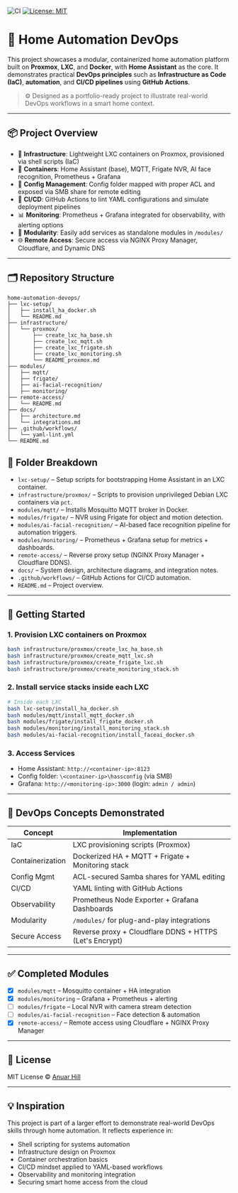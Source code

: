 ![CI](https://github.com/anuarhill/home-automation-devops/actions/workflows/yaml-lint.yml/badge.svg)
[![License: MIT](https://img.shields.io/badge/License-MIT-yellow.svg)](https://opensource.org/licenses/MIT)

# 🏡 Home Automation DevOps

This project showcases a modular, containerized home automation platform built on **Proxmox**, **LXC**, and **Docker**, with **Home Assistant** as the core. It demonstrates practical **DevOps principles** such as **Infrastructure as Code (IaC)**, **automation**, and **CI/CD pipelines** using **GitHub Actions**.

> ⚙️ Designed as a portfolio-ready project to illustrate real-world DevOps workflows in a smart home context.

---

## 📦 Project Overview

- 🧱 **Infrastructure**: Lightweight LXC containers on Proxmox, provisioned via shell scripts (IaC)
- 🐳 **Containers**: Home Assistant (base), MQTT, Frigate NVR, AI face recognition, Prometheus + Grafana
- 📁 **Config Management**: Config folder mapped with proper ACL and exposed via SMB share for remote editing
- 🚀 **CI/CD**: GitHub Actions to lint YAML configurations and simulate deployment pipelines
- 📊 **Monitoring**: Prometheus + Grafana integrated for observability, with alerting options
- 🔌 **Modularity**: Easily add services as standalone modules in `/modules/`
- 🌐 **Remote Access**: Secure access via NGINX Proxy Manager, Cloudflare, and Dynamic DNS

---

## 🗂️ Repository Structure

```
home-automation-devops/
├── lxc-setup/
│   ├── install_ha_docker.sh
│   └── README.md
├── infrastructure/
│   └── proxmox/
│       ├── create_lxc_ha_base.sh
│       ├── create_lxc_mqtt.sh
│       ├── create_lxc_frigate.sh
│       ├── create_lxc_monitoring.sh
│       └── README_proxmox.md
├── modules/
│   ├── mqtt/
│   ├── frigate/
│   ├── ai-facial-recognition/
│   ├── monitoring/
├── remote-access/
│   └── README.md
├── docs/
│   ├── architecture.md
│   └── integrations.md
├── .github/workflows/
│   └── yaml-lint.yml
└── README.md
```

## 📁 Folder Breakdown

- `lxc-setup/` – Setup scripts for bootstrapping Home Assistant in an LXC container.
- `infrastructure/proxmox/` – Scripts to provision unprivileged Debian LXC containers via `pct`.
- `modules/mqtt/` – Installs Mosquitto MQTT broker in Docker.
- `modules/frigate/` – NVR using Frigate for object and motion detection.
- `modules/ai-facial-recognition/` – AI-based face recognition pipeline for automation triggers.
- `modules/monitoring/` – Prometheus + Grafana setup for metrics + dashboards.
- `remote-access/` – Reverse proxy setup (NGINX Proxy Manager + Cloudflare DDNS).
- `docs/` – System design, architecture diagrams, and integration notes.
- `.github/workflows/` – GitHub Actions for CI/CD automation.
- `README.md` – Project overview.

---

## 🚀 Getting Started

### 1. Provision LXC containers on Proxmox
```bash
bash infrastructure/proxmox/create_lxc_ha_base.sh
bash infrastructure/proxmox/create_mqtt_lxc.sh
bash infrastructure/proxmox/create_frigate_lxc.sh
bash infrastructure/proxmox/create_monitoring_stack.sh
```

### 2. Install service stacks inside each LXC
```bash
# Inside each LXC
bash lxc-setup/install_ha_docker.sh
bash modules/mqtt/install_mqtt_docker.sh
bash modules/frigate/install_frigate_docker.sh
bash modules/monitoring/install_monitoring_stack.sh
bash modules/ai-facial-recognition/install_faceai_docker.sh
```

### 3. Access Services
- Home Assistant: `http://<container-ip>:8123`
- Config folder: `\<container-ip>\hassconfig` (via SMB)
- Grafana: `http://<monitoring-ip>:3000` (login: `admin / admin`)

---

## 🧠 DevOps Concepts Demonstrated

| Concept           | Implementation                                   |
|------------------|---------------------------------------------------|
| IaC              | LXC provisioning scripts (Proxmox)                |
| Containerization | Dockerized HA + MQTT + Frigate + Monitoring stack |
| Config Mgmt      | ACL-secured Samba shares for YAML editing         |
| CI/CD            | YAML linting with GitHub Actions                  |
| Observability    | Prometheus Node Exporter + Grafana Dashboards     |
| Modularity       | `/modules/` for plug-and-play integrations        |
| Secure Access    | Reverse proxy + Cloudflare DDNS + HTTPS (Let's Encrypt) |

---

## ✅ Completed Modules

- [x] `modules/mqtt` – Mosquitto container + HA integration
- [x] `modules/monitoring` – Grafana + Prometheus + alerting
- [ ] `modules/frigate` – Local NVR with camera stream detection
- [ ] `modules/ai-facial-recognition` – Face detection & automation
- [x] `remote-access/` – Remote access using Cloudflare + NGINX Proxy Manager

---

## 🪪 License

MIT License © [Anuar Hill](https://github.com/anuarhill)

---

## 💡 Inspiration

This project is part of a larger effort to demonstrate real-world DevOps skills through home automation. It reflects experience in:
- Shell scripting for systems automation
- Infrastructure design on Proxmox
- Container orchestration basics
- CI/CD mindset applied to YAML-based workflows
- Observability and monitoring integration
- Securing smart home access from the cloud
